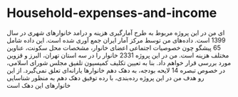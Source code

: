 # Household-expenses-and-income
ای من در این پروژه مربوط به طرح آمارگیری هزینه و درامد خانوارهای شهری در سال 1399 است. داده‌های من توسط  مرکز آمار ایران جمع آوری شده است. این داده شامل 65 پیشگو چون خصوصیات اجتماعی اعضای خانوار، مشخصات محل سکونت، عناوین مختلف هزینه است. من در این پروژه 2331 خانوار را در سه استان تهران، البرز و قزوین مورد بررسی قرار خواهم داد. بنا به تعیین تکلیف کمیسیون تلفیق مجلس شورای اسلامی، در خصوص تبصره 14  لایحه بودجه، به دهک دهم خانوارها یارانه‌ای تعلق نمی‌گیرد. از این رو هدف من در این پروژه رده‌بندی، با رده توفیق  دهک دهم به منظور شناسایی خانوارهای این دهک است
